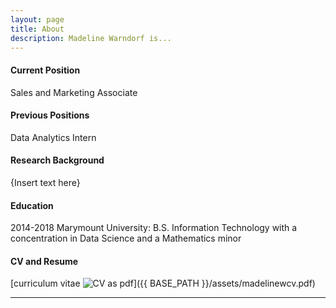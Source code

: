 ```yaml
---
layout: page
title: About
description: Madeline Warndorf is...
---
```


#### <a name="currentposition"></a>Current Position
Sales and Marketing Associate


#### <a name="previousposition"></a>Previous Positions
Data Analytics Intern


#### <a name="researchbackground"></a>Research Background
{Insert text here}


#### <a name="education"></a>Education
2014-2018 Marymount University: B.S. Information Technology with a concentration in Data Science and a Mathematics minor


#### <a name="cvandresume"></a>CV and Resume
[curriculum vitae ![CV as pdf](icons16/pdf-icon.png)]({{ BASE_PATH }}/assets/madelinewcv.pdf)

---
